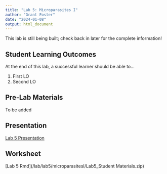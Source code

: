 ```yaml
---
title: "Lab 5: Microparasites I"
author: "Grant Foster"
date: "2024-01-08"
output: html_document
---
```


This lab is still being built; check back in later for the complete information!

## Student Learning Outcomes

At the end of this lab, a successful learner should be able to…

1. First LO
2. Second LO

## Pre-Lab Materials
To be added

## Presentation
[Lab 5 Presentation](/lab/lab5/microparasitesI/Lab5Presentation.pdf)

## Worksheet
[Lab 5 Rmd](/lab/lab5/microparasitesI/Lab5_Student Materials.zip)
